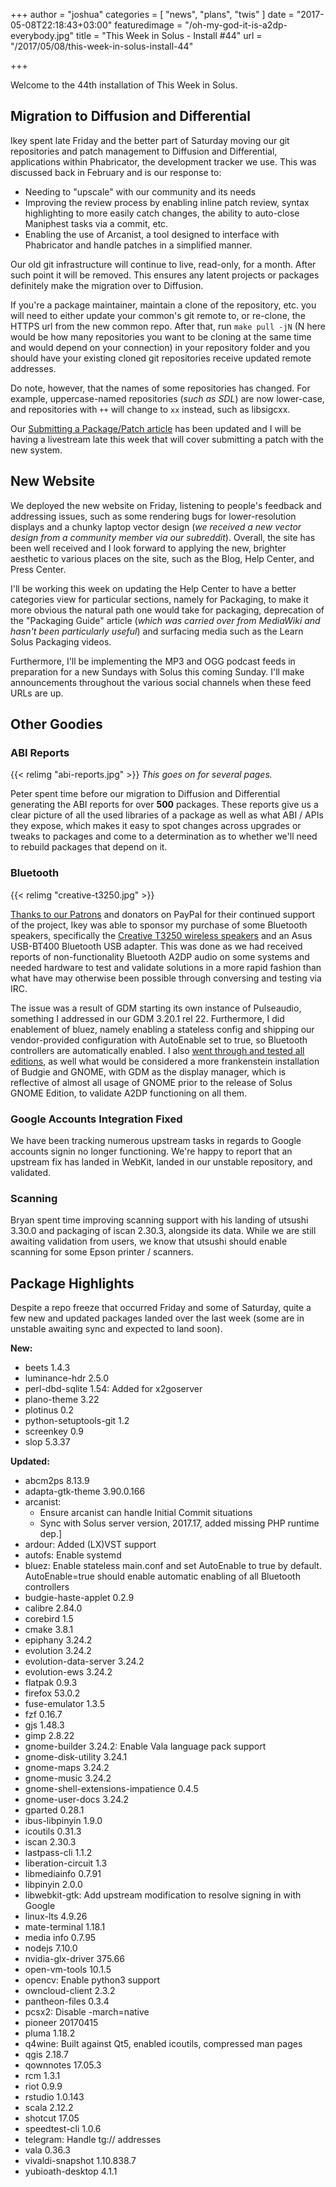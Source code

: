 +++
author = "joshua"
categories = [
	"news",
	"plans",
	"twis"
]
date = "2017-05-08T22:18:43+03:00"
featuredimage = "/oh-my-god-it-is-a2dp-everybody.jpg"
title = "This Week in Solus - Install #44"
url = "/2017/05/08/this-week-in-solus-install-44"

+++

Welcome to the 44th installation of This Week in Solus.

## Migration to Diffusion and Differential

Ikey spent late Friday and the better part of Saturday moving our git repositories and patch management to Diffusion and Differential, applications within Phabricator, the development tracker we use. This was discussed back in February and is our response to:

- Needing to "upscale" with our community and its needs
- Improving the review process by enabling inline patch review, syntax highlighting to more easily catch changes, the ability to auto-close Maniphest tasks via a commit, etc.
- Enabling the use of Arcanist, a tool designed to interface with Phabricator and handle patches in a simplified manner.

Our old git infrastructure will continue to live, read-only, for a month. After such point it will be removed. This ensures any latent projects or packages definitely make the migration over to Diffusion.

If you're a package maintainer, maintain a clone of the repository, etc. you will need to either update your common's git remote to, or re-clone, the HTTPS url from the new common repo. After that, run `make pull -jN` (N here would be how many repositories you want to be cloning at the same time and would depend on your connection) in your repository folder and you should have your existing cloned git repositories receive updated remote addresses.

Do note, however, that the names of some repositories has changed. For example, uppercase-named repositories (*such as SDL*) are now lower-case, and repositories with `++` will change to `xx` instead, such as libsigcxx.

Our [Submitting a Package/Patch article](https://solus-project.com/articles/packaging/submitting-a-package/en/) has been updated and I will be having a livestream late this week that will cover submitting a patch with the new system.

## New Website

We deployed the new website on Friday, listening to people's feedback and addressing issues, such as some rendering bugs for lower-resolution displays and a chunky laptop vector design (*we received a new vector design from a community member via our subreddit*). Overall, the site has been well received and I look forward to applying the new, brighter aesthetic to various places on the site, such as the Blog, Help Center, and Press Center.

I'll be working this week on updating the Help Center to have a better categories view for particular sections, namely for Packaging, to make it more obvious the natural path one would take for packaging, deprecation of the "Packaging Guide" article (*which was carried over from MediaWiki and hasn't been particularly useful*) and surfacing media such as the Learn Solus Packaging videos.

Furthermore, I'll be implementing the MP3 and OGG podcast feeds in preparation for a new Sundays with Solus this coming Sunday. I'll make announcements throughout the various social channels when these feed URLs are up.

## Other Goodies

### ABI Reports

{{< relimg "abi-reports.jpg" >}}
*This goes on for several pages.*

Peter spent time before our migration to Diffusion and Differential generating the ABI reports for over **500** packages. These reports give us a clear picture of all the used libraries of a package as well as what ABI / APIs they expose, which makes it easy to spot changes across upgrades or tweaks to packages and come to a determination as to whether we'll need to rebuild packages that depend on it.

### Bluetooth

{{< relimg "creative-t3250.jpg" >}}

[Thanks to our Patrons](https://patreon.com/solus) and donators on PayPal for their continued support of the project, Ikey was able to sponsor my purchase of some Bluetooth speakers, specifically the [Creative T3250 wireless speakers](https://plus.google.com/+JoshuaStrobl/posts/ftwh36axeuC) and an Asus USB-BT400 Bluetooth USB adapter. This was done as we had received reports of non-functionality Bluetooth A2DP audio on some systems and needed hardware to test and validate solutions in a more rapid fashion than what have may otherwise been possible through conversing and testing via IRC.

The issue was a result of GDM starting its own instance of Pulseaudio, something I addressed in our GDM 3.20.1 rel 22. Furthermore, I did enablement of bluez, namely enabling a stateless config and shipping our vendor-provided configuration with AutoEnable set to true, so Bluetooth controllers are automatically enabled. I also [went through and tested all editions](https://plus.google.com/+JoshuaStrobl/posts/hrGiypVeFob), as well what would be considered a more frankenstein installation of Budgie and GNOME, with GDM as the display manager, which is reflective of almost all usage of GNOME prior to the release of Solus GNOME Edition, to validate A2DP functioning on all them.

### Google Accounts Integration Fixed

We have been tracking numerous upstream tasks in regards to Google accounts signin no longer functioning. We're happy to report that an upstream fix has landed in WebKit, landed in our unstable repository, and validated.

### Scanning

Bryan spent time improving scanning support with his landing of utsushi 3.30.0 and packaging of iscan 2.30.3, alongside its data. While we are still awaiting validation from users, we know that utsushi should enable scanning for some Epson printer / scanners.

## Package Highlights

Despite a repo freeze that occurred Friday and some of Saturday, quite a few new and updated packages landed over the last week (some are in unstable awaiting sync and expected to land soon).

**New:**

- beets 1.4.3
- luminance-hdr 2.5.0
- perl-dbd-sqlite 1.54: Added for x2goserver
- plano-theme 3.22
- plotinus 0.2
- python-setuptools-git 1.2
- screenkey 0.9
- slop 5.3.37

**Updated:**

- abcm2ps 8.13.9
- adapta-gtk-theme 3.90.0.166
- arcanist:
  - Ensure arcanist can handle Initial Commit situations
  - Sync with Solus server version, 2017.17, added missing PHP runtime dep.]
- ardour: Added (LX)VST support
- autofs: Enable systemd
- bluez: Enable stateless main.conf and set AutoEnable to true by default. AutoEnable=true should enable automatic enabling of all Bluetooth controllers
- budgie-haste-applet 0.2.9
- calibre 2.84.0
- corebird 1.5
- cmake 3.8.1
- epiphany 3.24.2
- evolution 3.24.2
- evolution-data-server 3.24.2
- evolution-ews 3.24.2
- flatpak 0.9.3
- firefox 53.0.2
- fuse-emulator 1.3.5
- fzf 0.16.7
- gjs 1.48.3
- gimp 2.8.22
- gnome-builder 3.24.2: Enable Vala language pack support
- gnome-disk-utility 3.24.1
- gnome-maps 3.24.2
- gnome-music 3.24.2
- gnome-shell-extensions-impatience 0.4.5
- gnome-user-docs 3.24.2
- gparted 0.28.1
- ibus-libpinyin 1.9.0
- icoutils 0.31.3
- iscan 2.30.3
- lastpass-cli 1.1.2
- liberation-circuit 1.3
- libmediainfo 0.7.91
- libpinyin 2.0.0
- libwebkit-gtk: Add upstream modification to resolve signing in with Google
- linux-lts 4.9.26
- mate-terminal 1.18.1
- media info 0.7.95
- nodejs 7.10.0
- nvidia-glx-driver 375.66
- open-vm-tools 10.1.5
- opencv: Enable python3 support
- owncloud-client 2.3.2
- pantheon-files 0.3.4
- pcsx2: Disable -march=native
- pioneer 20170415
- pluma 1.18.2
- q4wine: Built against Qt5, enabled icoutils, compressed man pages
- qgis 2.18.7
- qownnotes 17.05.3
- rcm 1.3.1
- riot 0.9.9
- rstudio 1.0.143
- scala 2.12.2
- shotcut 17.05
- speedtest-cli 1.0.6
- telegram: Handle tg:// addresses
- vala 0.36.3
- vivaldi-snapshot 1.10.838.7
- yubioath-desktop 4.1.1